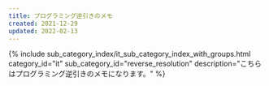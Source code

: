 ```yaml
---
title: プログラミング逆引きのメモ
created: 2021-12-29
updated: 2022-02-13
---
```

{% include sub_category_index/it_sub_category_index_with_groups.html
    category_id="it"
    sub_category_id="reverse_resolution"
    description="こちらはプログラミング逆引きのメモになります。" %}
